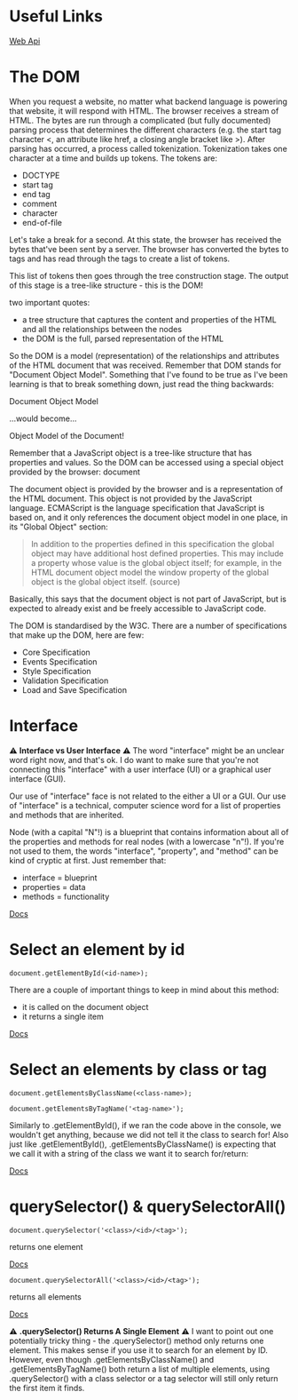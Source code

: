 # Useful Links

[Web Api](https://developer.mozilla.org/en-US/docs/Web/API)

# The DOM

When you request a website, no matter what backend language is powering that website, it will respond with HTML. The browser receives a stream of HTML. The bytes are run through a complicated (but fully documented) parsing process that determines the different characters (e.g. the start tag character <, an attribute like href, a closing angle bracket like >). After parsing has occurred, a process called tokenization. Tokenization takes one character at a time and builds up tokens. The tokens are:

* DOCTYPE
* start tag
* end tag
* comment
* character
* end-of-file

Let's take a break for a second. At this state, the browser has received the bytes that've been sent by a server. The browser has converted the bytes to tags and has read through the tags to create a list of tokens.

This list of tokens then goes through the tree construction stage. The output of this stage is a tree-like structure - this is the DOM!

two important quotes:

* a tree structure that captures the content and properties of the HTML and all the relationships between the nodes
* the DOM is the full, parsed representation of the HTML

So the DOM is a model (representation) of the relationships and attributes of the HTML document that was received. Remember that DOM stands for "Document Object Model". Something that I've found to be true as I've been learning is that to break something down, just read the thing backwards:

Document Object Model

...would become…

Object Model of the Document!

Remember that a JavaScript object is a tree-like structure that has properties and values. So the DOM can be accessed using a special object provided by the browser: document

The document object is provided by the browser and is a representation of the HTML document. This object is not provided by the JavaScript language. ECMAScript is the language specification that JavaScript is based on, and it only references the document object model in one place, in its "Global Object" section:

> In addition to the properties defined in this specification the global object may have additional host defined properties. This may include a property whose value is the global object itself; for example, in the HTML document object model the window property of the global object is the global object itself. (source)

Basically, this says that the document object is not part of JavaScript, but is expected to already exist and be freely accessible to JavaScript code.

The DOM is standardised by the W3C. There are a number of specifications that make up the DOM, here are few:

* Core Specification
* Events Specification
* Style Specification
* Validation Specification
* Load and Save Specification

# Interface

⚠️ **Interface vs User Interface** ⚠️
The word "interface" might be an unclear word right now, and that's ok. I do want to make sure that you're not connecting this "interface" with a user interface (UI) or a graphical user interface (GUI).

Our use of "interface" face is not related to the either a UI or a GUI. Our use of "interface" is a technical, computer science word for a list of properties and methods that are inherited.

Node (with a capital "N"!) is a blueprint that contains information about all of the properties and methods for real nodes (with a lowercase "n"!). If you're not used to them, the words "interface", "property", and "method" can be kind of cryptic at first. Just remember that:

* interface = blueprint
* properties = data
* methods = functionality

[Docs](https://developer.mozilla.org/en-US/docs/Web/API/Node)

# Select an element by id

`document.getElementById(<id-name>);`

There are a couple of important things to keep in mind about this method:

* it is called on the document object
* it returns a single item

[Docs](https://developer.mozilla.org/en-US/docs/Web/API/Document/getElementById)

# Select an elements by class or tag

`document.getElementsByClassName(<class-name>);`

`document.getElementsByTagName('<tag-name>');`

Similarly to .getElementById(), if we ran the code above in the console, we wouldn't get anything, because we did not tell it the class to search for! Also just like .getElementById(), .getElementsByClassName() is expecting that we call it with a string of the class we want it to search for/return:

[Docs](https://developer.mozilla.org/en-US/docs/Web/API/Document/getElementsByClassName)

# querySelector() & querySelectorAll()

`document.querySelector('<class>/<id>/<tag>');`

returns one element

[Docs](https://developer.mozilla.org/en-US/docs/Web/API/Document/querySelector)

`document.querySelectorAll('<class>/<id>/<tag>');`

returns all elements

[Docs](https://developer.mozilla.org/en-US/docs/Web/API/Document/querySelectorAll)

⚠️ **.querySelector() Returns A Single Element** ⚠️
I want to point out one potentially tricky thing - the .querySelector() method only returns one element. This makes sense if you use it to search for an element by ID. However, even though .getElementsByClassName() and .getElementsByTagName() both return a list of multiple elements, using .querySelector() with a class selector or a tag selector will still only return the first item it finds.
